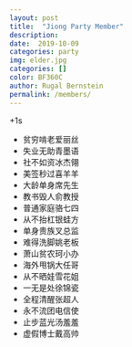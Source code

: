 ```yaml
---
layout: post
title:  "Jiong Party Member"
description: 
date:  2019-10-09
categories: party
img: elder.jpg
categories: []
color: BF360C
author: Rugal Bernstein
permalink: /members/
---
```


+1s


* 贫穷啃老爱丽丝
* 失业无助青墨语
* 社不如资冰杰翎
* 美签秒过喜羊羊
* 大龄单身席先生
* 教书毁人俞教授
* 普通家庭骆七四
* 从不抬杠银蛙方
* 单身贵族叉总监
* 难得洗脚姚老板
* 萧山贫农珂小办
* 海外甩锅大任哥
* 从不晒娃雪花姐
* 一无是处徐锦瓷
* 全程清醒张超人
* 永不流团电信使
* 止步蓝光汤羞羞
* 虚假博士戴高帅
